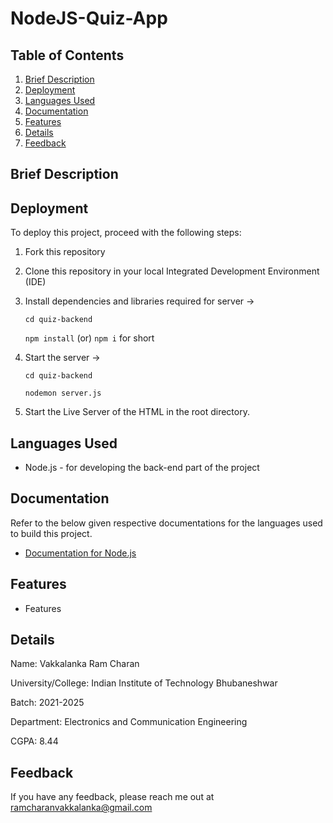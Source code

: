 # NodeJS-Quiz-App

## Table of Contents

1. [Brief Description](#brief-description)
2. [Deployment](#deployment)
3. [Languages Used](#languages-used)
4. [Documentation](#documentation)
5. [Features](#features)
6. [Details](#details)
7. [Feedback](#feedback)

## Brief Description

## Deployment

To deploy this project, proceed with the following steps:

1. Fork this repository
2. Clone this repository in your local Integrated Development Environment (IDE)
3. Install dependencies and libraries required for server ->

   `cd quiz-backend`

   `npm install` (or) `npm i` for short

4. Start the server ->

   `cd quiz-backend`

   `nodemon server.js`

5. Start the Live Server of the HTML in the root directory.

## Languages Used

- Node.js - for developing the back-end part of the project

## Documentation

Refer to the below given respective documentations for the languages used to build this project.

- [Documentation for Node.js](https://nodejs.org/en/docs)

## Features

- Features

## Details

Name: Vakkalanka Ram Charan

University/College: Indian Institute of Technology Bhubaneshwar

Batch: 2021-2025

Department: Electronics and Communication Engineering

CGPA: 8.44

## Feedback

If you have any feedback, please reach me out at ramcharanvakkalanka@gmail.com
